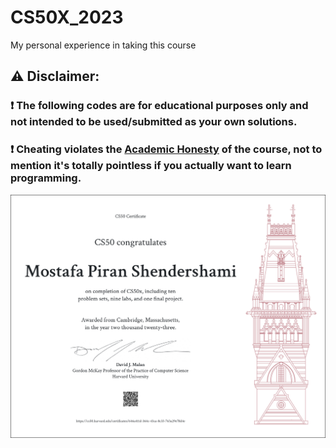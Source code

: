 # CS50X_2023
My personal experience in taking this course

## :warning: Disclaimer:

### ❗ **The following codes are for educational purposes only and not intended to be used/submitted as your own solutions.**

### ❗ **Cheating violates the [Academic Honesty](https://cs50.harvard.edu/x/2023/honesty/) of the course, not to mention it's totally pointless if you actually want to learn programming.**

<p align="center">
 <img src="./CS50x.png">
</p>
